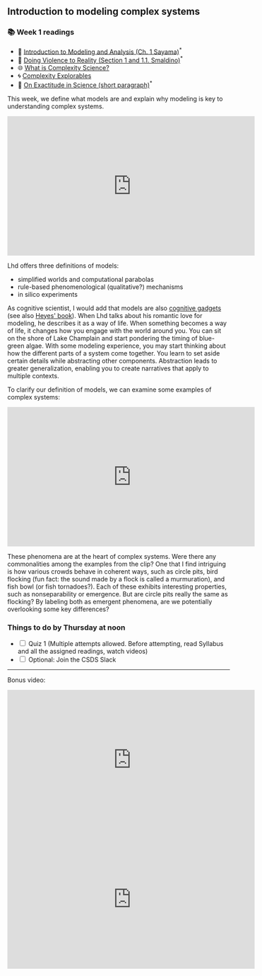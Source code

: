 ## Introduction to modeling complex systems

<div class="reading-box">
  <h3>📚 Week 1 readings</h3>
  <ul class="reading-list">
    <li><span>📖</span> <a href="https://math.libretexts.org/Bookshelves/Scientific_Computing_Simulations_and_Modeling/Introduction_to_the_Modeling_and_Analysis_of_Complex_Systems_(Sayama)/01%3A_Introduction_to_Modeling_and_Analysis" target="_blank">Introduction to Modeling and Analysis  (Ch. 1 Sayama)</a><sup>*</sup></li>
    <li><span>📖</span> <a href="https://github.com/jstonge/2024Fall-MOCS/blob/main/docs/readings/Smaldino-2023-ch1.pdf" target="_blank">Doing Violence to Reality (Section 1 and 1.1. Smaldino)</a><sup>*</sup></li>
    <li><span>🌐</span> <a href="https://complexityexplained.github.io/" target="_blank">What is Complexity Science?</a></li>
    <li><span>🌀</span> <a href="https://www.complexity-explorables.org/" target="_blank">Complexity Explorables</a></li>
    <li><span>📄</span> <a href="https://kwarc.info/teaching/TDM/Borges.pdf" target="_blank">On Exactitude in Science (short paragraph)</a><sup>*</sup></li>
  </ul>
</div>

This week, we define what models are and explain why modeling is key to understanding complex systems.

<iframe src="https://streaming.uvm.edu/embed/49956/" width="560" height="315" frameborder="0" allowfullscreen></iframe>

Lhd offers three definitions of models:

- simplified worlds and computational parabolas
- rule-based phenomenological (qualitative?) mechanisms
- in silico experiments

As cognitive scientist, I would add that models are also [cognitive gadgets](https://cognitivemedium.com/tat/index.html) (see also [Heyes' book](https://www.hup.harvard.edu/books/9780674980150)). When Lhd talks about his romantic love for modeling, he describes it as a way of life. When something becomes a way of life, it changes how you engage with the world around you. You can sit on the shore of Lake Champlain and start pondering the timing of blue-green algae. With some modeling experience, you may start thinking about how the different parts of a system come together. You learn to set aside certain details while abstracting other components. Abstraction leads to greater generalization, enabling you to create narratives that apply to multiple contexts.

To clarify our definition of models, we can examine some examples of complex systems:

<iframe src="https://streaming.uvm.edu/embed/49957/" width="560" height="315" frameborder="0" allowfullscreen></iframe>

These phenomena are at the heart of complex systems. Were there any commonalities among the examples from the clip? One that I find intriguing is how various crowds behave in coherent ways, such as circle pits, bird flocking (fun fact: the sound made by a flock is called a murmuration), and fish bowl (or fish tornadoes?). Each of these exhibits interesting properties, such as nonseparability or emergence. But are circle pits really the same as flocking? By labeling both as emergent phenomena, are we potentially overlooking some key differences?

<div class="callout-box">
  <h3>Things to do by Thursday at noon</h3>
  <ul class="checklist">
    <li><input type="checkbox" id="task1"><label for="task1"> Quiz 1  (Multiple attempts allowed. Before attempting, read Syllabus and all the assigned readings, watch videos)</label></li>
    <li><input type="checkbox" id="task2"><label for="task2"> Optional: Join the CSDS Slack </label></li>
  </ul>
</div>

--- 

Bonus video:

<iframe width="560" height="315" src="https://www.youtube.com/embed/KMJ7qUihfaY?si=d4RC_IfgWUUGI2kK" title="YouTube video player" frameborder="0" allow="accelerometer; autoplay; clipboard-write; encrypted-media; gyroscope; picture-in-picture; web-share" referrerpolicy="strict-origin-when-cross-origin" allowfullscreen></iframe>

<iframe width="560" height="315" src="https://www.youtube.com/embed/16W7c0mb-rE?si=AX5p9XiEmKH_J4Rd" title="YouTube video player" frameborder="0" allow="accelerometer; autoplay; clipboard-write; encrypted-media; gyroscope; picture-in-picture; web-share" referrerpolicy="strict-origin-when-cross-origin" allowfullscreen></iframe>